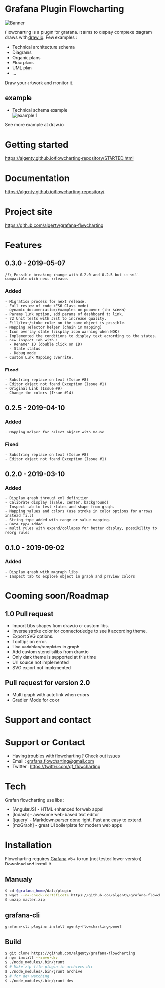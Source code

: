 # Grafana Plugin Flowcharting

![Banner](https://github.com/algenty/flowcharting-repository/blob/master/images/banner_large.png?raw=true)

Flowcharting is a plugin for grafana. It aims to display complexe diagram draws with [draw.io](https://draw.io/). Few examples :
  * Technical architecture schema
  * Diagrams
  * Organic plans
  * Floorplans
  * UML plan 
  * ...  

Draw your artwork and monitor it.

 ## example
  - Technical schema example  
![example 1](https://algenty.github.io/flowcharting-repository/images/fc_archi_example_small.png)
 
See more example at draw.io  

# Getting started
https://algenty.github.io/flowcharting-repository/STARTED.html

# Documentation
https://algenty.github.io/flowcharting-repository/

# Project site
https://github.com/algenty/grafana-flowcharting

# Features

## 0.3.0 - 2019-05-07
    /!\ Possible breaking change with 0.2.0 and 0.2.5 but it will compatible with next release.

### Added
    - Migration process for next release.
    - Full review of code (ES6 Class mode)
    - Dynamic documentation/Examples on popover (thx SCHKN)
    - Params link option, add params of dashboard to link.
    - 72 Unit tests with Jest to increase quality.
    - Fill/text/stoke rules on the same object is possible.
    - Mapping selector helper (chain in mapping)
    - Icon overlay state (display icon warning when NOK)
    - Implemented the conditions to display text according to the states.
    - new inspect Tab with :
      - Renamer ID (double click on ID)
      - State status
      - Debug mode
    - Custom Link Mapping overrite.
### Fixed
    - Substring replace on text (Issue #8)
    - Editor object not found Exception (Issue #1)
    - Original Link (Issue #9)
    - Change the colors (Issue #14)

## 0.2.5 - 2019-04-10
### Added
    - Mapping Helper for select object with mouse
### Fixed
    - Substring replace on text (Issue #8)
    - Editor object not found Exception (Issue #1)

## 0.2.0 - 2019-03-10
### Added
    - Display graph through xml definition
    - Calibrate display (scale, center, background)
    - Inspect tab to test states and shape from graph.
    - Mapping values and colors (use stroke in color options for arrows instead fill)
    - String type added with range or value mapping.
    - Date type added
    - multi rules with expand/collapes for better display, possibility to reorg rules

## 0.1.0 - 2019-09-02
### Added
    - Display graph with mxgraph libs
    - Inspect tab to explore object in graph and preview colors

# Cooming soon/Roadmap

## 1.0 Pull request
  - Import Libs shapes from draw.io or custom libs. 
  - Inverse stroke color for connector/edge to see it according theme.
  - Export SVG options.
  - Tooltips on error.
  - Use variables/templates in graph.
  - Add custom stencils/libs from draw.io
  - Only dark theme is supported at this time
  - Url source not implemented
  - SVG export not implemented

## Pull request for version 2.0
  - Multi graph with auto link when errors
  - Gradien Mode for color

# Support and contact

# Support or Contact

  - Having troubles with flowcharting ? Check out [issues](https://github.com/algenty/grafana-flowcharting/issues)
  - Email : <grafana.flowcharting@gmail.com>
  - Twitter : https://twitter.com/gf_flowcharting

# Tech

Grafan flowcharting use libs :

* [AngularJS] - HTML enhanced for web apps!
* [lodash] - awesome web-based text editor
* [jquery] - Markdown parser done right. Fast and easy to extend.
* [mxGraph] - great UI boilerplate for modern web apps

# Installation

Flowcharting requires [Grafana](https://www.grafana.com/) v5+ to run (not tested lower version)
Download and install it 

## Manualy
```sh
$ cd $grafana_home/data/plugin
$ wget --no-check-certificate https://github.com/algenty/grafana-flowcharting/archive/master.zip
$ unzip master.zip
```

## grafana-cli

```sh
grafana-cli plugins install agenty-flowcharting-panel
```
## Build

```sh
$ git clone https://github.com/algenty/grafana-flowcharting
$ npm install --save-dev
$ ./node_modules/.bin/grunt
$ # Make zip file plugin in archives dir
$ ./node_modules/.bin/grunt archive
$ # for dev watching
$ ./node_modules/.bin/grunt dev
```